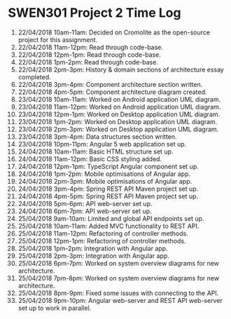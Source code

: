 # SWEN301 Project 2 Time Log

1. 22/04/2018 10am-11am: Decided on Cromolite as the open-source project for this assignment.
2. 22/04/2018 11am-12pm: Read through code-base.
3. 22/04/2018 12pm-1pm: Read through code-base.
4. 22/04/2018 1pm-2pm: Read through code-base.
5. 22/04/2018 2pm-3pm: History & domain sections of architecture essay completed.
6. 22/04/2018 3pm-4pm: Component architecture section written.
7. 22/04/2018 4pm-5pm: Component architecture diagram created.
8. 23/04/2018 10am-11am: Worked on Android application UML diagram.
9. 23/04/2018 11am-12pm: Worked on Android application UML diagram.
10. 23/04/2018 12pm-1pm: Worked on Desktop application UML diagram.
11. 23/04/2018 1pm-2pm: Worked on Desktop application UML diagram.
12. 23/04/2018 2pm-3pm: Worked on Desktop application UML diagram.
13. 23/04/2018 3pm-4pm: Data structures section written.
14. 23/04/2018 10pm-11pm: Angular 5 web application set up.
15. 24/04/2018 10am-11am: Basic HTML structure set up.
16. 24/04/2018 11am-12pm: Basic CSS styling added.
17. 24/04/2018 12pm-1pm: TypeScript Angular component set up.
18. 24/04/2018 1pm-2pm: Mobile optimisations of Angular app.
19. 24/04/2018 2pm-3pm: Mobile optimisations of Angular app.
20. 24/04/2018 3pm-4pm: Spring REST API Maven project set up.
21. 24/04/2018 4pm-5pm: Spring REST API Maven project set up.
22. 24/04/2018 5pm-6pm: API web-server set up.
23. 24/04/2018 6pm-7pm: API web-server set up.
24. 25/04/2018 9am-10am: Limited and global API endpoints set up.
25. 25/04/2018 10am-11am: Added MVC functionality to REST API.
26. 25/04/2018 11am-12pm: Refactoring of controller methods.
27. 25/04/2018 12pm-1pm: Refactoring of controller methods.
28. 25/04/2018 1pm-2pm: Integration with Angular app.
29. 25/04/2018 2pm-3pm: Integration with Angular app.
30. 25/04/2018 6pm-7pm: Worked on system overview diagrams for new architecture.
31. 25/04/2018 7pm-8pm: Worked on system overview diagrams for new architecture.
32. 25/04/2018 8pm-9pm: Fixed some issues with connecting to the API.
33. 25/04/2018 9pm-10pm: Angular web-server and REST API web-server set up to work in parallel.
